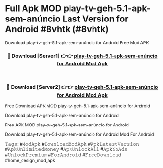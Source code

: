 # Full Apk MOD play-tv-geh-5.1-apk-sem-anúncio Last Version for Android #8vhtk (#8vhtk)
Download play-tv-geh-5.1-apk-sem-anúncio for Android Free Mod APK

<div align="center">
<h3>🔴 Download [Server1] 👉👉 <a href="https://apps.libra.edu.pl?title=play-tv-geh-5.1-apk-sem-anúncio&ref=18F">play-tv-geh-5.1-apk-sem-anúncio for Android Mod Apk</a></h3><br>

<h3>🔴 Download [Server2] 👉👉 <a href="https://apps.libra.edu.pl?title=play-tv-geh-5.1-apk-sem-anúncio&ref=18F">play-tv-geh-5.1-apk-sem-anúncio for Android Mod Apk</a></h3>
</div>


Free Download APK MOD play-tv-geh-5.1-apk-sem-anúncio for Android

Download play-tv-geh-5.1-apk-sem-anúncio for Android 

Free APK MOD play-tv-geh-5.1-apk-sem-anúncio for Android 

Download play-tv-geh-5.1-apk-sem-anúncio for Android Mod For Android

𝚃𝚊𝚐𝚜: #𝙼𝚘𝚍𝙰𝚙𝚔 #𝙳𝚘𝚠𝚗𝚕𝚘𝚊𝚍𝙼𝚘𝚍𝙰𝚙𝚔 #𝙰𝚙𝚔𝙻𝚊𝚝𝚎𝚜𝚝𝚅𝚎𝚛𝚜𝚒𝚘𝚗 #𝙰𝚙𝚔𝚄𝚗𝚕𝚒𝚖𝚒𝚝𝚎𝚍𝙼𝚘𝚗𝚎𝚢 #𝙰𝚙𝚔𝚄𝚗𝚕𝚘𝚌𝚔𝙰𝚕𝚕 #𝙰𝚙𝚔𝙽𝚘𝙰𝚍𝚜 #𝚄𝚗𝚕𝚘𝚌𝚔𝙿𝚛𝚎𝚖𝚒𝚞𝚖 #𝙵𝚘𝚛𝙰𝚗𝚍𝚛𝚘𝚒𝚍 #𝙵𝚛𝚎𝚎𝙳𝚘𝚠𝚗𝚕𝚘𝚊𝚍 #home_design_mod_apk